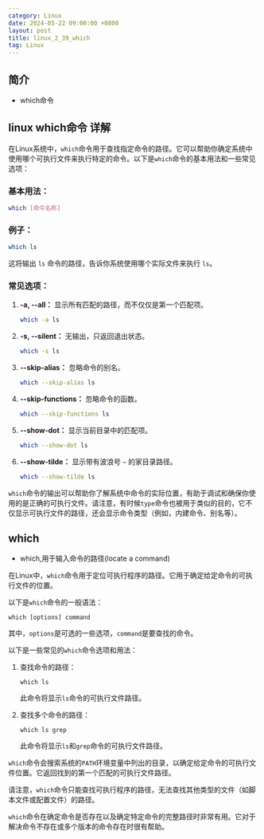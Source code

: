 ```yaml
---
category: Linux
date: 2024-05-22 09:00:00 +0800
layout: post
title: linux_2_39_which
tag: Linux
---
```

## 简介

+ which命令

## linux which命令 详解

在Linux系统中，`which`命令用于查找指定命令的路径。它可以帮助你确定系统中使用哪个可执行文件来执行特定的命令。以下是`which`命令的基本用法和一些常见选项：

### 基本用法：
```bash
which [命令名称]
```

### 例子：
```bash
which ls
```
这将输出 `ls` 命令的路径，告诉你系统使用哪个实际文件来执行 `ls`。

### 常见选项：

1. **-a, --all：** 显示所有匹配的路径，而不仅仅是第一个匹配项。
    ```bash
    which -a ls
    ```

2. **-s, --silent：** 无输出，只返回退出状态。
    ```bash
    which -s ls
    ```

3. **--skip-alias：** 忽略命令的别名。
    ```bash
    which --skip-alias ls
    ```

4. **--skip-functions：** 忽略命令的函数。
    ```bash
    which --skip-functions ls
    ```

5. **--show-dot：** 显示当前目录中的匹配项。
    ```bash
    which --show-dot ls
    ```

6. **--show-tilde：** 显示带有波浪号 `~` 的家目录路径。
    ```bash
    which --show-tilde ls
    ```

`which`命令的输出可以帮助你了解系统中命令的实际位置，有助于调试和确保你使用的是正确的可执行文件。请注意，有时候`type`命令也被用于类似的目的，它不仅显示可执行文件的路径，还会显示命令类型（例如，内建命令、别名等）。

## which  

+ which,用于输入命令的路径(locate a command)

在Linux中，`which`命令用于定位可执行程序的路径。它用于确定给定命令的可执行文件的位置。

以下是`which`命令的一般语法：

```
which [options] command
```

其中，`options`是可选的一些选项，`command`是要查找的命令。

以下是一些常见的`which`命令选项和用法：

1. 查找命令的路径：
   ```
   which ls
   ```

   此命令将显示`ls`命令的可执行文件路径。

2. 查找多个命令的路径：
   ```
   which ls grep
   ```

   此命令将显示`ls`和`grep`命令的可执行文件路径。

`which`命令会搜索系统的`PATH`环境变量中列出的目录，以确定给定命令的可执行文件位置。它返回找到的第一个匹配的可执行文件路径。

请注意，`which`命令只能查找可执行程序的路径，无法查找其他类型的文件（如脚本文件或配置文件）的路径。

`which`命令在确定命令是否存在以及确定特定命令的完整路径时非常有用。它对于解决命令不存在或多个版本的命令存在时很有帮助。